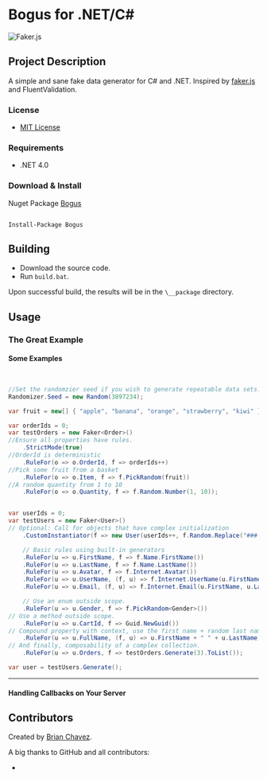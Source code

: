 Bogus for .NET/C#
======================
![Faker.js](http://imgur.com/KiinQ.png)

Project Description
-------------------
A simple and sane fake data generator for C# and .NET. Inspired by [faker.js](https://github.com/marak/Faker.js/) and FluentValidation.

### License
* [MIT License](https://github.com/bchavez/Bogus/blob/master/LICENSE)

### Requirements
* .NET 4.0

### Download & Install
Nuget Package [Bogus](https://www.nuget.org/packages/Bogus/)

```

Install-Package Bogus

```

Building
--------
* Download the source code.
* Run `build.bat`.

Upon successful build, the results will be in the `\__package` directory.


Usage
-----
### The Great Example
#### Some Examples

```csharp


//Set the randomzier seed if you wish to generate repeatable data sets.
Randomizer.Seed = new Random(3897234);

var fruit = new[] { "apple", "banana", "orange", "strawberry", "kiwi" };

var orderIds = 0;
var testOrders = new Faker<Order>()
//Ensure all properties have rules.
    .StrictMode(true)
//OrderId is deterministic
    .RuleFor(o => o.OrderId, f => orderIds++)
//Pick some fruit from a basket
    .RuleFor(o => o.Item, f => f.PickRandom(fruit))
//A random quantity from 1 to 10
    .RuleFor(o => o.Quantity, f => f.Random.Number(1, 10));


var userIds = 0;
var testUsers = new Faker<User>()
// Optional: Call for objects that have complex initialization
    .CustomInstantiator(f => new User(userIds++, f.Random.Replace("###-##-####")))

    // Basic rules using built-in generators
    .RuleFor(u => u.FirstName, f => f.Name.FirstName())
    .RuleFor(u => u.LastName, f => f.Name.LastName())
    .RuleFor(u => u.Avatar, f => f.Internet.Avatar())
    .RuleFor(u => u.UserName, (f, u) => f.Internet.UserName(u.FirstName, u.LastName))
    .RuleFor(u => u.Email, (f, u) => f.Internet.Email(u.FirstName, u.LastName))

    // Use an enum outside scope.
    .RuleFor(u => u.Gender, f => f.PickRandom<Gender>())
// Use a method outside scope.
    .RuleFor(u => u.CartId, f => Guid.NewGuid())
// Compound property with context, use the first name + random last name
    .RuleFor(u => u.FullName, (f, u) => u.FirstName + " " + u.LastName)
// And finally, composability of a complex collection.
    .RuleFor(u => u.Orders, f => testOrders.Generate(3).ToList());

var user = testUsers.Generate();

```

-------
#### Handling Callbacks on Your Server


Contributors
---------
Created by [Brian Chavez](http://bchavez.bitarmory.com).

A big thanks to GitHub and all contributors:

* 